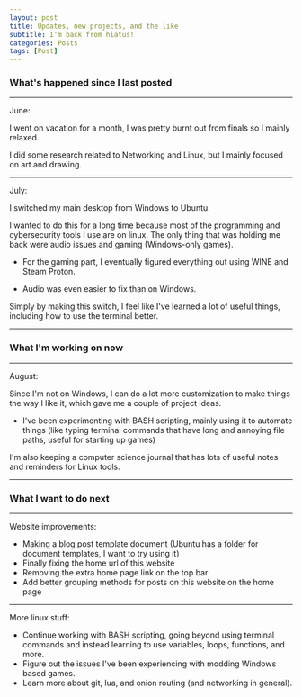```yaml
---
layout: post
title: Updates, new projects, and the like
subtitle: I'm back from hiatus!
categories: Posts
tags: [Post]
---
```


### What's happened since I last posted

--- 
June: 

I went on vacation for a month, I was pretty burnt out from finals so I mainly relaxed. 

I did some research related to Networking and Linux, but I mainly focused on art and drawing.  

--- 

July:

I switched my main desktop from Windows to Ubuntu. 

I wanted to do this for a long time because most of the programming and cybersecurity tools I use are on linux. The only thing that was holding me back were audio issues and gaming (Windows-only games). 

* For the gaming part, I eventually figured everything out using WINE and Steam Proton. 

* Audio was even easier to fix than on Windows.

Simply by making this switch, I feel like I've learned a lot of useful things, including how to use the terminal better. 

--- 


### What I'm working on now


--- 

August: 

Since I'm not on Windows, I can do a lot more customization to make things the way I like it, which gave me a couple of project ideas.

* I've been experimenting with BASH scripting, mainly using it to automate things (like typing terminal commands that have long and annoying file paths, useful for starting up games)

I'm also keeping a computer science journal that has lots of useful notes and reminders for Linux tools.

--- 

### What I want to do next

---
Website improvements:
- Making a blog post template document (Ubuntu has a folder for document templates, I want to try using it)
- Finally fixing the home url of this website
- Removing the extra home page link on the top bar
- Add better grouping methods for posts on this website on the home page
---
More linux stuff:
- Continue working with BASH scripting, going beyond using terminal commands and instead learning to use variables, loops, functions, and more. 
- Figure out the issues I've been  experiencing with modding Windows based games.
- Learn more about git, lua,  and onion routing (and networking in general).